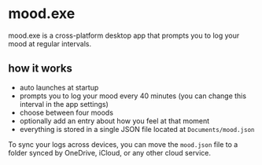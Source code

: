 # mood.exe
mood.exe is a cross-platform desktop app that prompts you to log your mood at regular intervals.

## how it works
-   auto launches at startup
-   prompts you to log your mood every 40 minutes (you can change this interval in the app settings)
-   choose between four moods
-   optionally add an entry about how you feel at that moment
-   everything is stored in a single JSON file located at `Documents/mood.json`

To sync your logs across devices, you can move the `mood.json` file to a folder synced by OneDrive, iCloud, or any other cloud service.
